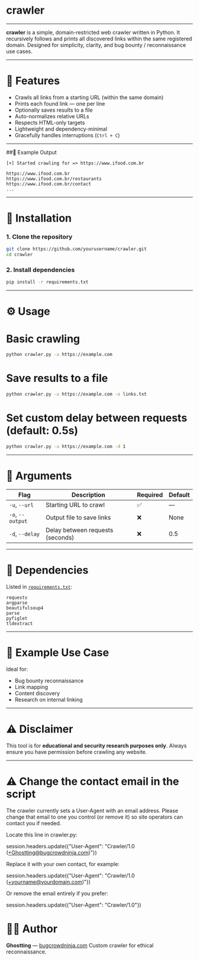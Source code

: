 # crawler

---

**crawler** is a simple, domain-restricted web crawler written in Python.
It recursively follows and prints all discovered links within the same registered domain.
Designed for simplicity, clarity, and bug bounty / reconnaissance use cases.

---

# 🚀 Features

* Crawls all links from a starting URL (within the same domain)
* Prints each found link — one per line
* Optionally saves results to a file
* Auto-normalizes relative URLs
* Respects HTML-only targets
* Lightweight and dependency-minimal
* Gracefully handles interruptions (`Ctrl + C`)

---

##🧠 Example Output

```
[+] Started crawling for => https://www.ifood.com.br

https://www.ifood.com.br
https://www.ifood.com.br/restaurants
https://www.ifood.com.br/contact
...
```

---

# 🧩 Installation

### 1. Clone the repository

```bash
git clone https://github.com/yourusername/crawler.git
cd crawler
```

### 2. Install dependencies

```bash
pip install -r requirements.txt
```

---

# ⚙️ Usage

# Basic crawling

```bash
python crawler.py -u https://example.com
```

# Save results to a file

```bash
python crawler.py -u https://example.com -o links.txt
```

# Set custom delay between requests (default: 0.5s)

```bash
python crawler.py -u https://example.com -d 1
```

---

# 🧾 Arguments

| Flag             | Description                      | Required | Default |
| ---------------- | -------------------------------- | -------- | ------- |
| `-u`, `--url`    | Starting URL to crawl            | ✅        | —       |
| `-o`, `--output` | Output file to save links        | ❌        | None    |
| `-d`, `--delay`  | Delay between requests (seconds) | ❌        | 0.5     |

---

# 🧱 Dependencies

Listed in [`requirements.txt`](./requirements.txt):

```
requests
argparse
beautifulsoup4
parse
pyfiglet
tldextract
```

---

# 🧤 Example Use Case

Ideal for:

* Bug bounty reconnaissance
* Link mapping
* Content discovery
* Research on internal linking

---

# ⚠️ Disclaimer

This tool is for **educational and security research purposes only**.
Always ensure you have permission before crawling any website.

---

# ⚠️ Change the contact email in the script

The crawler currently sets a User-Agent with an email address. Please change that email to one you control (or remove it) so site operators can contact you if needed.

Locate this line in crawler.py:

session.headers.update({"User-Agent": "Crawler/1.0 (+Ghostting@bugcrowdninja.com)"})


Replace it with your own contact, for example:

session.headers.update({"User-Agent": "Crawler/1.0 (+yourname@yourdomain.com)"})


Or remove the email entirely if you prefer:

session.headers.update({"User-Agent": "Crawler/1.0"})

# 🧑‍💻 Author

**Ghostting** — [bugcrowdninja.com](https://bugcrowdninja.com)
Custom crawler for ethical reconnaissance.
